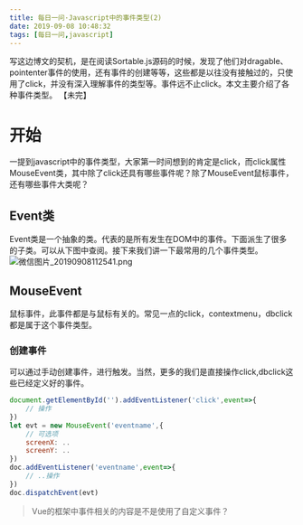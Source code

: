 ```yaml
---
title: 每日一问·Javascript中的事件类型(2)
date: 2019-09-08 10:48:32
tags: [每日一问,javascript]
---
```


写这边博文的契机，是在阅读Sortable.js源码的时候，发现了他们对dragable、pointenter事件的使用，还有事件的创建等等，这些都是以往没有接触过的，只使用了click，并没有深入理解事件的类型等。事件远不止click。本文主要介绍了各种事件类型。
【未完】
<!-- more -->

# 开始
一提到javascript中的事件类型，大家第一时间想到的肯定是click，而click属性MouseEvent类，其中除了click还具有哪些事件呢？除了MouseEvent鼠标事件，还有哪些事件大类呢？

## Event类
Event类是一个抽象的类。代表的是所有发生在DOM中的事件。下面派生了很多的子类。可以从下图中查阅。接下来我们讲一下最常用的几个事件类型。
![微信图片_20190908112541.png](https://i.loli.net/2019/09/08/te97bkqNoEX2AFh.png)

## MouseEvent 
鼠标事件，此事件都是与鼠标有关的。常见一点的click，contextmenu，dbclick都是属于这个事件类型。

### 创建事件
可以通过手动创建事件，进行触发。当然，更多的我们是直接操作click,dbclick这些已经定义好的事件。
```javascript
document.getElementById('').addEventListener('click',event=>{
    // 操作
})
let evt = new MouseEvent('eventname',{
    // 可选项
    screenX: ..
    screenY: ..
})
doc.addEventListener('eventname',event=>{
    // ..操作  
})
doc.dispatchEvent(evt)

```

> Vue的框架中事件相关的内容是不是使用了自定义事件？

